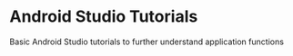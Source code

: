 # Android Studio Tutorials

Basic Android Studio tutorials to further understand application functions
